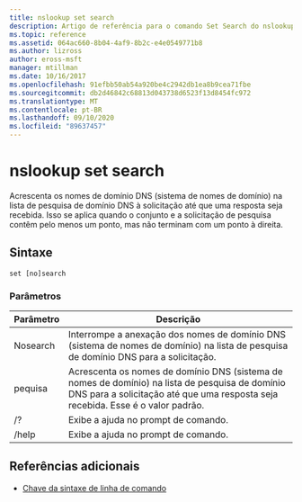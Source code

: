 ```yaml
---
title: nslookup set search
description: Artigo de referência para o comando Set Search do nslookup, que acrescenta os nomes de domínio DNS (sistema de nomes de domínio) na lista de pesquisa de domínio DNS à solicitação até que uma resposta seja recebida.
ms.topic: reference
ms.assetid: 064ac660-8b04-4af9-8b2c-e4e0549771b8
ms.author: lizross
author: eross-msft
manager: mtillman
ms.date: 10/16/2017
ms.openlocfilehash: 91efbb50ab54a920be4c2942db1ea8b9cea71fbe
ms.sourcegitcommit: db2d46842c68813d043738d6523f13d8454fc972
ms.translationtype: MT
ms.contentlocale: pt-BR
ms.lasthandoff: 09/10/2020
ms.locfileid: "89637457"
---
```

# <a name="nslookup-set-search"></a>nslookup set search

Acrescenta os nomes de domínio DNS (sistema de nomes de domínio) na lista de pesquisa de domínio DNS à solicitação até que uma resposta seja recebida. Isso se aplica quando o conjunto e a solicitação de pesquisa contêm pelo menos um ponto, mas não terminam com um ponto à direita.

## <a name="syntax"></a>Sintaxe

```
set [no]search
```

### <a name="parameters"></a>Parâmetros

| Parâmetro | Descrição |
| --------- | ----------- |
| Nosearch | Interrompe a anexação dos nomes de domínio DNS (sistema de nomes de domínio) na lista de pesquisa de domínio DNS para a solicitação. |
| pequisa | Acrescenta os nomes de domínio DNS (sistema de nomes de domínio) na lista de pesquisa de domínio DNS para a solicitação até que uma resposta seja recebida. Esse é o valor padrão. |
| /? | Exibe a ajuda no prompt de comando. |
| /help | Exibe a ajuda no prompt de comando. |

## <a name="additional-references"></a>Referências adicionais

- [Chave da sintaxe de linha de comando](command-line-syntax-key.md)
